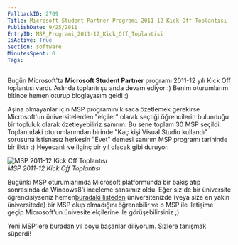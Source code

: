 ```yaml
---
FallbackID: 2709
Title: Microsoft Student Partner Programı 2011-12 Kick Off Toplantısı
PublishDate: 9/25/2011
EntryID: MSP_Programi_2011-12_Kick_Off_Toplantisi
IsActive: True
Section: software
MinutesSpent: 0
Tags: 
---
```

Bugün Microsoft'ta **Microsoft Student Partner** programı 2011-12 yılı
Kick Off toplantısı vardı. Aslında toplantı şu anda devam ediyor :)
Benim oturumlarım bitince hemen oturup bloglayasım geldi :)

Aşina olmayanlar için MSP programını kısaca özetlemek gerekirse
Microsoft'un üniversitelerden "elçiler" olarak seçtiği öğrencilerin
bulunduğu bir topluluk olarak özetleyebiliriz sanırım. Bu sene toplam 30
MSP seçildi. Toplantıdaki oturumlarımdan birinde "Kaç kişi Visual Studio
kullandı" sorusuna istisnasız herkesin "Evet" demesi sanırım MSP
programı tarihinde bir ilktir :) Heyecanlı ve ilginç bir yıl olacak gibi
duruyor.

![MSP 2011-12 Kick Off
Toplantısı](http://cdn.daron.yondem.com/assets/2709/msp2011.jpg)\
*MSP 2011-12 Kick Off Toplantısı*

Bugünki MSP oturumlarımda Microsoft platformunda bir bakış atıp
sonrasında da Windows8'i inceleme şansımız oldu. Eğer siz de bir
üniversite öğrencisiyseniz hemen[buradaki
listeden](http://www.msakademik.net/V2/haber/2011---2012-birinci-donem-microsoft-student-partners-programi-sonuclari-51)
üniversitenizde (veya size en yakın üniversitede) bir MSP olup
olmadığını öğrenebilir ve o MSP ile iletişime geçip Microsoft'un
ünivesite elçilerine ile görüşebilirsiniz ;)

Yeni MSP'lere buradan yıl boyu başarılar diliyorum. Sizlere tanışmak
süperdi!


